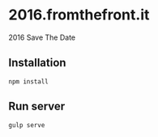# 2016.fromthefront.it
2016 Save The Date

## Installation
`npm install`

## Run server
`gulp serve`
